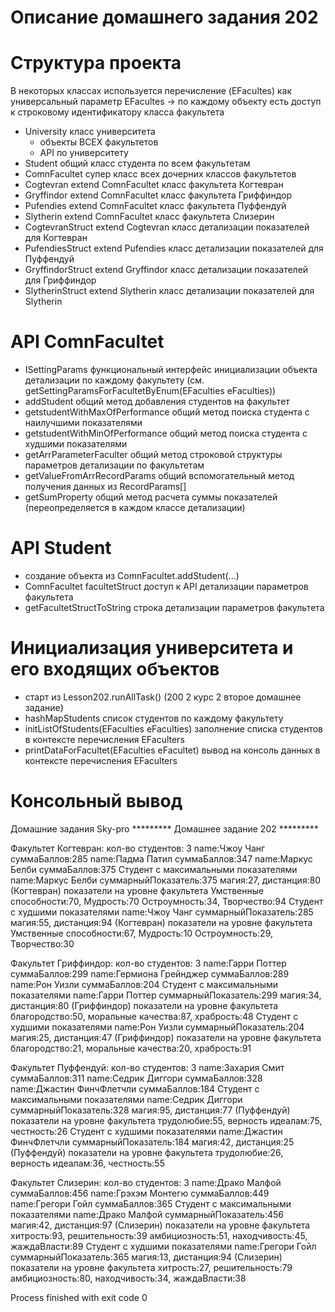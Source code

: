 # Описание домашнего задания 202

# Структура проекта
В некоторых классах используется перечисление (EFacultes) как универсальный параметр
EFacultes -> по каждому объекту есть доступ к строковому идентификатору класса факультета  

- University класс университета
  * объекты ВСЕХ факультетов
  * API по университету
- Student общий класс студента по всем факультетам
- ComnFacultet супер класс всех дочерних классов факультетов
- Cogtevran extend ComnFacultet класс факультета Когтевран
- Gryffindor extend ComnFacultet класс факультета Гриффиндор
- Pufendies extend ComnFacultet класс факультета Пуффендуй
- Slytherin extend ComnFacultet класс факультета Слизерин
- CogtevranStruct extend Cogtevran класс детализации показателей для Когтевран
- PufendiesStruct extend Pufendies класс детализации показателей для Пуффендуй
- GryffindorStruct extend Gryffindor класс детализации показателей для Гриффиндор 
- SlytherinStruct extend Slytherin класс детализации показателей для Slytherin 

# API ComnFacultet
- ISettingParams функциональный интерфейс инициализации объекта детализации по каждому факультету (см. getSettingParamsForFacultetByEnum(EFaculties eFaculties))
- addStudent общий метод добавления студентов на факультет
- getstudentWithMaxOfPerformance общий метод поиска студента с наилучшими показателями
- getstudentWithMinOfPerformance общий метод поиска студента с худшими показателями
- getArrParameterFaculter общий метод строковой структуры параметров детализации по факультетам
- getValueFromArrRecordParams общий вспомогательный метод получения данных из RecordParams[]
- getSumProperty общий метод расчета суммы показателей (переопределяется в каждом классе детализации) 

# API Student
- создание объекта из ComnFacultet.addStudent(...)
- ComnFacultet facultetStruct доступ к API детализации параметров факультета 
- getFacultetStructToString строка детализации параметров факультета

# Инициализация университета и его входящих объектов
- старт из Lesson202.runAllTask() (200 2 курс 2 второе домашнее задание)
- hashMapStudents список студентов по каждому факультету 
- initListOfStudents(EFaculties eFaculties) заполнение списка студентов в контексте перечисления EFaculters
- printDataForFacultet(EFaculties eFacultet) вывод на консоль данных в контексте перечисления EFaculters

# Консольный вывод
Домашние задания Sky-pro
********* Домашнее задание 202 *********

Факультет Когтевран: кол-во студентов: 3
name:Чжоу Чанг суммаБаллов:285
name:Падма Патил суммаБаллов:347
name:Маркус Белби суммаБаллов:375
Студент с максимальными показателями
name:Маркус Белби суммарныйПоказатель:375
магия:27, дистанция:80
(Когтевран) показатели на уровне факультета
Умственные способности:70, Мудрость:70
Остроумность:34, Творчество:94
Студент с худшими показателями
name:Чжоу Чанг суммарныйПоказатель:285
магия:55, дистанция:94
(Когтевран) показатели на уровне факультета
Умственные способности:67, Мудрость:10
Остроумность:29, Творчество:30

Факультет Гриффиндор: кол-во студентов: 3
name:Гарри Поттер суммаБаллов:299
name:Гермиона Грейнджер суммаБаллов:289
name:Рон Уизли суммаБаллов:204
Студент с максимальными показателями
name:Гарри Поттер суммарныйПоказатель:299
магия:34, дистанция:80
(Гриффиндор) показатели на уровне факультета
благородство:50, моральные качества:87, храбрость:48
Студент с худшими показателями
name:Рон Уизли суммарныйПоказатель:204
магия:25, дистанция:47
(Гриффиндор) показатели на уровне факультета
благородство:21, моральные качества:20, храбрость:91

Факультет Пуффендуй: кол-во студентов: 3
name:Захария Смит суммаБаллов:311
name:Седрик Диггори суммаБаллов:328
name:Джастин ФинчФлетчли суммаБаллов:184
Студент с максимальными показателями
name:Седрик Диггори суммарныйПоказатель:328
магия:95, дистанция:77
(Пуффендуй) показатели на уровне факультета
трудолюбие:55, верность идеалам:75, честность:26
Студент с худшими показателями
name:Джастин ФинчФлетчли суммарныйПоказатель:184
магия:42, дистанция:25
(Пуффендуй) показатели на уровне факультета
трудолюбие:26, верность идеалам:36, честность:55

Факультет Слизерин: кол-во студентов: 3
name:Драко Малфой суммаБаллов:456
name:Грэхэм Монтегю суммаБаллов:449
name:Грегори Гойл суммаБаллов:365
Студент с максимальными показателями
name:Драко Малфой суммарныйПоказатель:456
магия:42, дистанция:97
(Слизерин) показатели на уровне факультета
хитрость:93, решительность:39
амбициозность:51, находчивость:45, жаждаВласти:89
Студент с худшими показателями
name:Грегори Гойл суммарныйПоказатель:365
магия:13, дистанция:94
(Слизерин) показатели на уровне факультета
хитрость:27, решительность:79
амбициозность:80, находчивость:34, жаждаВласти:38

Process finished with exit code 0
